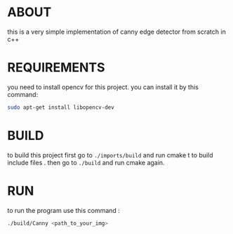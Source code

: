 # ABOUT 
this is a very simple implementation of canny edge detector from scratch in c++
# REQUIREMENTS
you need to install opencv for this project.
you can install it by this command:
```sh
sudo apt-get install libopencv-dev
```
# BUILD
to build this project first go to ```./imports/build``` and run cmake t to build include files . then go to ```./build``` and run cmake again.

# RUN
to run the program use this command :
```sh
./build/Canny <path_to_your_img>
```
